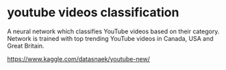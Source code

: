 # youtube videos classification
A neural network which classifies YouTube videos based on their category.
Network is trained with top trending YouTube videos in Canada, USA and Great Britain.

https://www.kaggle.com/datasnaek/youtube-new/
